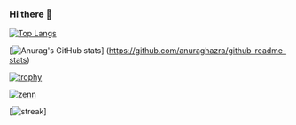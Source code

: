### Hi there 👋

[![Top Langs](https://github-readme-stats.vercel.app/api/top-langs/?username=dznbk&layout=compact)](https://github.com/anuraghazra/github-readme-stats)

[![Anurag's GitHub stats](https://github-readme-stats.vercel.app/api?username=dznbk)]
(https://github.com/anuraghazra/github-readme-stats)

[![trophy](https://github-profile-trophy.vercel.app/?username=dznbk)](https://github.com/ryo-ma/github-profile-trophy)

[![zenn](https://github-readme-blog-score.vercel.app/api/get_zenn_score?zennId=d_pontaro&v=4)](https://zenn.dev/d_pontaro)

[![streak](https://github-readme-streak-stats.herokuapp.com/?user=dznbk)]

<!--
**dznbk/dznbk** is a ✨ _special_ ✨ repository because its `README.md` (this file) appears on your GitHub profile.

Here are some ideas to get you started:

- 🔭 I’m currently working on ...
- 🌱 I’m currently learning ...
- 👯 I’m looking to collaborate on ...
- 🤔 I’m looking for help with ...
- 💬 Ask me about ...
- 📫 How to reach me: ...
- 😄 Pronouns: ...
- ⚡ Fun fact: ...
-->
